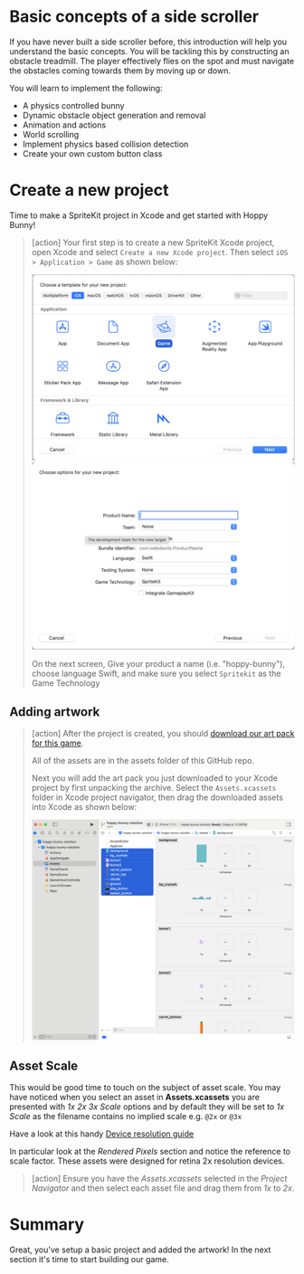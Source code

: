 # Basic concepts of a side scroller

If you have never built a side scroller before, this introduction will help you
understand the basic concepts. You will be tackling this by constructing an
obstacle treadmill. The player effectively flies on the spot and must navigate
the obstacles coming towards them by moving up or down.

You will learn to implement the following:

- A physics controlled bunny
- Dynamic obstacle object generation and removal
- Animation and actions
- World scrolling
- Implement physics based collision detection
- Create your own custom button class

# Create a new project

Time to make a SpriteKit project in Xcode and get started with Hoppy Bunny!

> [action] Your first step is to create a new SpriteKit Xcode project, open
> Xcode and select `Create a new Xcode project`. Then select
> `iOS > Application > Game` as shown below:
>
> ![Select New game project](xcode_new_project-1.png)
> ![Select New game project](xcode_new_project.png)
>
> On the next screen, Give your product a name (i.e. "hoppy-bunny"), choose language Swift, 
> and make sure you select `Spritekit` as the Game Technology

## Adding artwork

> [action] After the project is created, you should
> [download our art pack for this game](https://github.com/Tech-at-DU/Hoppy-Bunny-SpriteKit-Swift3-V2/blob/master/assets.zip).
> 
> All of the assets are in the assets folder of this GitHub repo.  
>
> Next you will add the art pack you just downloaded to your Xcode project by
> first unpacking the archive. Select the `Assets.xcassets` folder in Xcode
> project navigator, then drag the downloaded assets into Xcode as shown below:
>
> ![Dragging assets into project](xcode_add_artwork.png)

## Asset Scale

This would be good time to touch on the subject of asset scale. You may have
noticed when you select an asset in **Assets.xcassets** you are presented with
_1x 2x 3x Scale_ options and by default they will be set to _1x Scale_ as the
filename contains no implied scale e.g. `@2x` or `@3x`

Have a look at this handy
[Device resolution guide](http://www.paintcodeapp.com/news/ultimate-guide-to-iphone-resolutions)

In particular look at the _Rendered Pixels_ section and notice the reference to
scale factor. These assets were designed for retina 2x resolution devices.

> [action] Ensure you have the _Assets.xcassets_ selected in the _Project
> Navigator_ and then select each asset file and drag them from _1x_ to _2x_.

# Summary

Great, you've setup a basic project and added the artwork! In the next section
it's time to start building our game.
